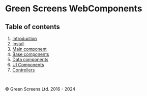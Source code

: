 # Green Screens WebComponents

## Table of contents 

1. [Introduction](./quickintro.md)
2. [Install](./install.md)
3. [Main component](./GSElement.md)
4. [Base components](./base/index.md)
5. [Data components](./data/index.md)
6. [UI Components](./components/index.md)
7. [Controllers](./controllers/index.md)
    
<br>

&copy; Green Screens Ltd. 2016 - 2024
